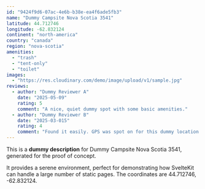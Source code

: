 ```yaml
---
id: "9424f9d6-07ac-4e6b-b38e-ea4f6ade5fb3"
name: "Dummy Campsite Nova Scotia 3541"
latitude: 44.712746
longitude: -62.832124
continent: "north-america"
country: "canada"
region: "nova-scotia"
amenities:
  - "trash"
  - "tent-only"
  - "toilet"
images:
  - "https://res.cloudinary.com/demo/image/upload/v1/sample.jpg"
reviews:
  - author: "Dummy Reviewer A"
    date: "2025-05-09"
    rating: 5
    comment: "A nice, quiet dummy spot with some basic amenities."
  - author: "Dummy Reviewer B"
    date: "2025-03-015"
    rating: 4
    comment: "Found it easily. GPS was spot on for this dummy location."
---
```


This is a **dummy description** for Dummy Campsite Nova Scotia 3541, generated for the proof of concept.

It provides a serene environment, perfect for demonstrating how SvelteKit can handle a large number of static pages. The coordinates are 44.712746, -62.832124.
